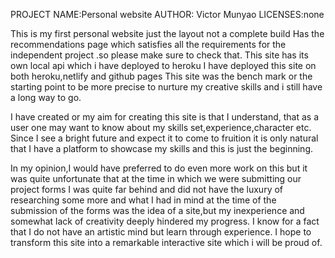 PROJECT NAME:Personal website
AUTHOR: Victor Munyao
LICENSES:none



This is my first personal website just the layout not a complete build 
Has the recommendations page which satisfies all the requirements for the independent project  .so please make sure to check that.
 This site has its own local api which i have deployed to heroku
I have deployed this site on both heroku,netlify and github pages 
This site was the bench mark or the starting point to be more precise to nurture my creative skills and i still have a long way to go.

I have created or my aim for creating this site is that I understand, that as a user one may want to know about my skills set,experience,character etc.
Since I see a bright future and expect it to come to fruition it is only natural that I have a platform to showcase my skills and this is just the beginning.

In my opinion,I would have preferred to do even more work on this but it was quite unfortunate that at the time in which we were submitting our project forms I was quite far behind and did not have the luxury of researching some more and what I had in mind at the time of the submission of the forms was the idea of a site,but my inexperience and somewhat lack of creativity deeply hindered my progress.
I know for a fact that I do not have an artistic mind but learn through experience.
I hope to transform this site into a remarkable interactive site which i will be proud of.